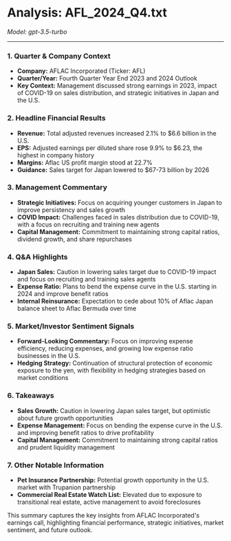 # Analysis: AFL_2024_Q4.txt

*Model: gpt-3.5-turbo*

---

### 1. Quarter & Company Context
- **Company:** AFLAC Incorporated (Ticker: AFL)
- **Quarter/Year:** Fourth Quarter Year End 2023 and 2024 Outlook
- **Key Context:** Management discussed strong earnings in 2023, impact of COVID-19 on sales distribution, and strategic initiatives in Japan and the U.S.

### 2. Headline Financial Results
- **Revenue:** Total adjusted revenues increased 2.1% to $6.6 billion in the U.S.
- **EPS:** Adjusted earnings per diluted share rose 9.9% to $6.23, the highest in company history
- **Margins:** Aflac US profit margin stood at 22.7%
- **Guidance:** Sales target for Japan lowered to $67-73 billion by 2026

### 3. Management Commentary
- **Strategic Initiatives:** Focus on acquiring younger customers in Japan to improve persistency and sales growth
- **COVID Impact:** Challenges faced in sales distribution due to COVID-19, with a focus on recruiting and training new agents
- **Capital Management:** Commitment to maintaining strong capital ratios, dividend growth, and share repurchases

### 4. Q&A Highlights
- **Japan Sales:** Caution in lowering sales target due to COVID-19 impact and focus on recruiting and training sales agents
- **Expense Ratio:** Plans to bend the expense curve in the U.S. starting in 2024 and improve benefit ratios
- **Internal Reinsurance:** Expectation to cede about 10% of Aflac Japan balance sheet to Aflac Bermuda over time

### 5. Market/Investor Sentiment Signals
- **Forward-Looking Commentary:** Focus on improving expense efficiency, reducing expenses, and growing low expense ratio businesses in the U.S.
- **Hedging Strategy:** Continuation of structural protection of economic exposure to the yen, with flexibility in hedging strategies based on market conditions

### 6. Takeaways
- **Sales Growth:** Caution in lowering Japan sales target, but optimistic about future growth opportunities
- **Expense Management:** Focus on bending the expense curve in the U.S. and improving benefit ratios to drive profitability
- **Capital Management:** Commitment to maintaining strong capital ratios and prudent liquidity management

### 7. Other Notable Information
- **Pet Insurance Partnership:** Potential growth opportunity in the U.S. market with Trupanion partnership
- **Commercial Real Estate Watch List:** Elevated due to exposure to transitional real estate, active management to avoid foreclosures

This summary captures the key insights from AFLAC Incorporated's earnings call, highlighting financial performance, strategic initiatives, market sentiment, and future outlook.